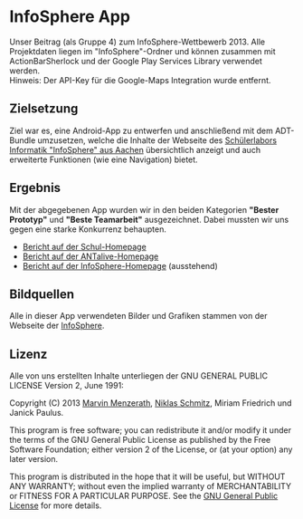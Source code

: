 # InfoSphere App
Unser Beitrag (als Gruppe 4) zum InfoSphere-Wettbewerb 2013. Alle Projektdaten liegen im "InfoSphere"-Ordner und können zusammen mit ActionBarSherlock und der Google Play Services Library verwendet werden.  
Hinweis: Der API-Key für die Google-Maps Integration wurde entfernt.

## Zielsetzung
Ziel war es, eine Android-App zu entwerfen und anschließend mit dem ADT-Bundle umzusetzen, welche die Inhalte der Webseite des [Schülerlabors Informatik "InfoSphere" aus Aachen](http://schuelerlabor.informatik.rwth-aachen.de/) übersichtlich anzeigt und auch erweiterte Funktionen (wie eine Navigation) bietet.

## Ergebnis
Mit der abgegebenen App wurden wir in den beiden Kategorien **"Bester Prototyp"** und **"Beste Teamarbeit"** ausgezeichnet. Dabei mussten wir uns gegen eine starke Konkurrenz behaupten.  
* [Bericht auf der Schul-Homepage](http://www.mgm-monschau.de/go/meldungen-details/432-mgm-quartett-bei-informatik-wettbewerb-der-rwth-aachen-erfolgreich.html)
* [Bericht auf der ANTalive-Homepage](http://www.antalive.de/index.php?MID=1&NEWS_ID=23)
* [Bericht auf der InfoSphere-Homepage]() (ausstehend)

## Bildquellen
Alle in dieser App verwendeten Bilder und Grafiken stammen von der Webseite der [InfoSphere](http://schuelerlabor.informatik.rwth-aachen.de/).

## Lizenz
Alle von uns erstellten Inhalte unterliegen der GNU GENERAL PUBLIC LICENSE Version 2, June 1991:

Copyright (C) 2013 [Marvin Menzerath](http://menzerath.eu), [Niklas Schmitz](https://github.com/SNiklas), Miriam Friedrich und Janick Paulus.

This program is free software; you can redistribute it and/or modify it under the terms of the GNU General Public License as published by the Free Software Foundation; either version 2 of the License, or (at your option) any later version.

This program is distributed in the hope that it will be useful, but WITHOUT ANY WARRANTY; without even the implied warranty of MERCHANTABILITY or FITNESS FOR A PARTICULAR PURPOSE. See the [GNU General Public License](https://github.com/MarvinMenzerath/InfoSphereApp/blob/master/LICENSE) for more details.
